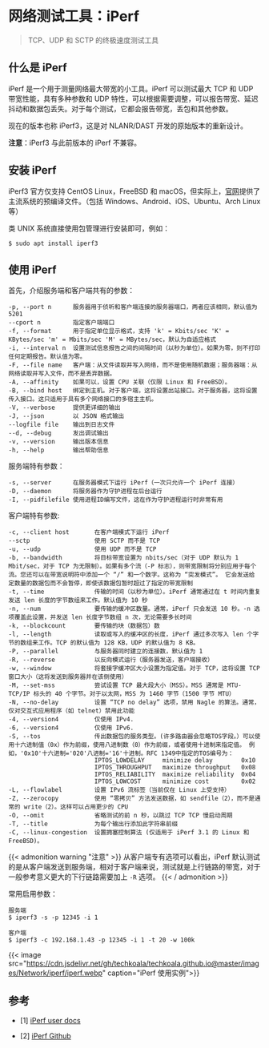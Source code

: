 # 网络测试工具：iPerf


> TCP、UDP 和 SCTP 的终极速度测试工具

<!--more-->

## 什么是 iPerf

iPerf 是一个用于测量网络最大带宽的小工具。iPerf 可以测试最大 TCP 和 UDP 带宽性能，具有多种参数和 UDP 特性，可以根据需要调整，可以报告带宽、延迟抖动和数据包丢失。对于每个测试，它都会报告带宽，丢包和其他参数。

现在的版本也称 iPerf3，这是对 NLANR/DAST 开发的原始版本的重新设计。

**注意**：iPerf3 与此前版本的 iPerf 不兼容。

## 安装 iPerf

iPerf3 官方仅支持 CentOS Linux，FreeBSD 和 macOS，但实际上，[官网](https://iperf.fr/iperf-download.php)提供了主流系统的预编译文件。（包括 Windows、Android、iOS、Ubuntu、Arch Linux 等）

类 UNIX 系统直接使用包管理进行安装即可，例如：

```shell
$ sudo apt install iperf3
```

## 使用 iPerf

首先，介绍服务端和客户端共有的参数：

```shell
-p, --port n      服务器用于侦听和客户端连接的服务器端口，两者应该相同，默认值为 5201
--cport n         指定客户端端口
-f, --format      用于指定单位显示格式，支持 'k' = Kbits/sec 'K' = KBytes/sec 'm' = Mbits/sec 'M' = MBytes/sec，默认为自适应格式
-i, --interval n  设置测试信息报告之间的间隔时间（以秒为单位）。如果为零，则不打印任何定期报告。默认值为零。
-F, --file name   客户端：从文件读取并写入网络，而不是使用随机数据；服务器端：从网络读取并写入文件，而不是丢弃数据。
-A, --affinity    如果可以，设置 CPU 关联（仅限 Linux 和 FreeBSD）。
-B, --bind host   绑定到主机。对于客户端，这将设置出站接口。对于服务器，这将设置传入接口。这只适用于具有多个网络接口的多宿主主机。
-V, --verbose     提供更详细的输出
-J, --json        以 JSON 格式输出
--logfile file    输出到日志文件
--d, --debug      发出调试输出
-v, --version     输出版本信息
-h, --help        输出帮助信息
```

服务端特有参数：

```shell
-s, --server      在服务器模式下运行 iPerf（一次只允许一个 iPerf 连接）
-D, --daemon      将服务器作为守护进程在后台运行
-I, --pidfilefile 使用进程ID编写文件，这在作为守护进程运行时非常有用
```

客户端特有参数:

```shell
-c, --client host	    在客户端模式下运行 iPerf
--sctp	                使用 SCTP 而不是 TCP
-u, --udp	            使用 UDP 而不是 TCP
-b, --bandwidth      	将目标带宽设置为 nbits/sec（对于 UDP 默认为 1 Mbit/sec，对于 TCP 为无限制）。如果有多个流（-P 标志），则带宽限制将分别应用于每个流。您还可以在带宽说明符中添加一个 “/” 和一个数字。这称为 “突发模式”。 它会发送给定数量的数据包而不会暂停，即使该数据包暂时超过了指定的带宽限制
-t, --time  	        传输的时间（以秒为单位）。iPerf 通常通过在 t 时间内重复发送 len 长度的字节数组来工作。默认值为 10 秒
-n, --num 	            要传输的缓冲区数量。通常，iPerf 只会发送 10 秒。-n 选项覆盖此设置，并发送 len 长度字节数组 n 次，无论需要多长时间
-k, --blockcount    	要传输的块（数据包）数
-l, --length     	    读取或写入的缓冲区的长度，iPerf 通过多次写入 len 个字节的数组来工作。TCP 的默认值为 128 KB，UDP 的默认值为 8 KB。
-P, --parallel  	    与服务器同时建立的连接数，默认值为 1
-R, --reverse	        以反向模式运行（服务器发送，客户端接收）
-w, --window    	    将套接字缓冲区大小设置为指定值。对于 TCP，这将设置 TCP 窗口大小（这将发送到服务器并在该侧使用）
-M, --set-mss  	        尝试设置 TCP 最大段大小（MSS）。MSS 通常是 MTU-TCP/IP 标头的 40 个字节。对于以太网，MSS 为 1460 字节（1500 字节 MTU）
-N, --no-delay	        设置 “TCP no delay” 选项，禁用 Nagle 的算法。通常，仅对交互式应用程序（如 telnet）禁用此功能
-4, --version4	        仅使用 IPv4.
-6, --version4	        仅使用 IPv6.
-S, --tos               传出数据包的服务类型。(许多路由器会忽略TOS字段。）可以使用十六进制值（0x）作为前缀，使用八进制数（0）作为前缀，或者使用十进制来指定值。 例如，'0x10'十六进制='020'八进制='16'十进制。RFC 1349中指定的TOS编号为：
                        IPTOS_LOWDELAY     minimize delay        0x10
                        IPTOS_THROUGHPUT   maximize throughput   0x08
                        IPTOS_RELIABILITY  maximize reliability  0x04
                        IPTOS_LOWCOST      minimize cost         0x02
-L, --flowlabel  	    设置 IPv6 流标签（当前仅在 Linux 上受支持）
-Z, --zerocopy	        使用 “零拷贝” 方法发送数据，如 sendfile（2），而不是通常的 write（2）。这样可以占用更少的 CPU
-O, --omit  	        省略测试的前 n 秒，以跳过 TCP TCP 慢启动周期
-T, --title             为每个输出行添加此字符串前缀
-C, --linux-congestion  设置拥塞控制算法 (仅适用于 iPerf 3.1 的 Linux 和 FreeBSD)。
```

{{< admonition warning "注意" >}}
从客户端专有选项可以看出，iPerf 默认测试的是从客户端发送到服务端，相对于客户端来说，测试就是上行链路的带宽，对于一般参考意义更大的下行链路需要加上 `-R` 选项。
{{< / admonition >}}

常用启用参数：

```shell
服务端
$ iperf3 -s -p 12345 -i 1
```

```shell
客户端
$ iperf3 -c 192.168.1.43 -p 12345 -i 1 -t 20 -w 100k
```

{{< image src="https://cdn.jsdelivr.net/gh/techkoala/techkoala.github.io@master/images/Network/iperf/iperf.webp" caption="iPerf 使用实例">}}

## 参考

- [1] [iPerf user docs](https://iperf.fr/iperf-doc.php)

- [2] [iPerf Github](https://github.com/esnet/iperf)

